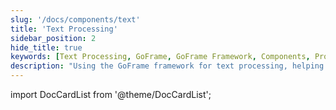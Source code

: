 ```yaml
---
slug: '/docs/components/text'
title: 'Text Processing'
sidebar_position: 2
hide_title: true
keywords: [Text Processing, GoFrame, GoFrame Framework, Components, Programming, Development, Tools, Frontend Development, Backend Development, Web Development]
description: "Using the GoFrame framework for text processing, helping developers efficiently build and manage text content in the GoFrame environment. Leverage the powerful features of GoFrame to simplify the programming process, enhance development efficiency, and allow developers to focus on implementing core business logic."
---
```


import DocCardList from '@theme/DocCardList';

<DocCardList />